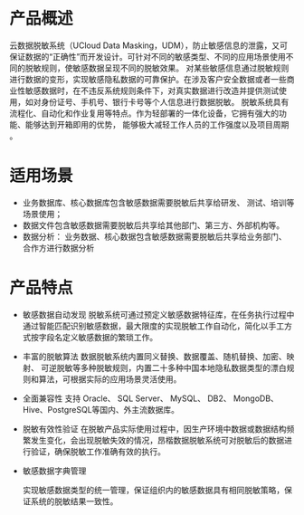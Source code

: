 

# 产品概述

云数据脱敏系统（UCloud Data Masking，UDM），防止敏感信息的泄露，又可保证数据的“正确性”而开发设计。可针对不同的敏感类型、不同的应用场景使用不同的脱敏规则，使敏感数据呈现不同的脱敏效果。
对某些敏感信息通过脱敏规则进行数据的变形，实现敏感隐私数据的可靠保护。在涉及客户安全数据或者一些商业性敏感数据时，在不违反系统规则条件下，对真实数据进行改造并提供测试使用，如对身份证号、手机号、银行卡号等个人信息进行数据脱敏。
脱敏系统具有流程化、自动化和作业复用等特点。作为轻部署的一体化设备，它拥有强大的功能、能够达到开箱即用的优势， 能够极大减轻工作人员的工作强度以及项目周期  。

# 适用场景

* 业务数据库、核心数据库包含敏感数据需要脱敏后共享给研发、 测试、培训等场景使用；
* 数据文件包含敏感数据需要脱敏后共享给其他部门、第三方、外部机构等。
* 数据分析： 业务数据、核心数据包含敏感数据需要脱敏后共享给业务部门、 合作方进行数据分析  

# 产品特点

* 敏感数据自动发现
  脱敏系统可通过预定义敏感数据特征库，在任务执行过程中通过智能匹配识别敏感数据，最大限度的实现脱敏工作自动化，简化以手工方式按字段名定义敏感数据的繁琐工作。

* 丰富的脱敏算法
  数据脱敏系统内置同义替换、数据覆盖、随机替换、加密、映射、 可逆脱敏等多种脱敏规则，内置二十多种中国本地隐私数据类型的漂白规则和算法，可根据实际的应用场景灵活使用。

* 全面兼容性
  支持 Oracle、 SQL Server、 MySQL、 DB2、 MongoDB、 Hive、PostgreSQL等国内、外主流数据库。

* 脱敏有效性验证
  在脱敏产品实际使用过程中，因生产环境中数据或数据结构频繁发生变化，会出现脱敏失效的情况，昂楷数据脱敏系统可对脱敏后的数据进行验证，确保脱敏工作准确有效的执行。

* 敏感数据字典管理

  实现敏感数据类型的统一管理，保证组织内的敏感数据具有相同脱敏策略，保证系统的脱敏结果一致性。  

